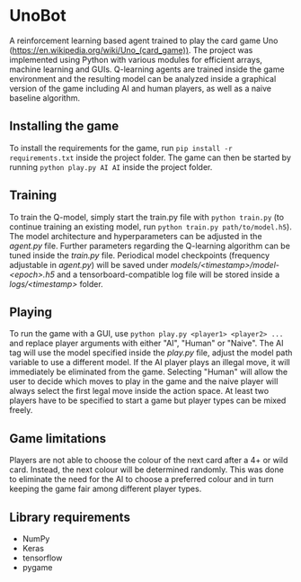 # UnoBot
A reinforcement learning based agent trained to play the card game Uno (https://en.wikipedia.org/wiki/Uno_(card_game)). The project was implemented using Python with various modules for efficient arrays, machine learning and GUIs. Q-learning agents are trained inside the game environment and the resulting model can be analyzed inside a graphical version of the game including AI and human players, as well as a naive baseline algorithm.
## Installing the game
To install the requirements for the game, run `pip install -r requirements.txt` inside the project folder. The game can then be started by running `python play.py AI AI` inside the project folder.
## Training
To train the Q-model, simply start the train.py file with `python train.py` (to continue training an existing model, run `python train.py path/to/model.h5`). The model architecture and hyperparameters can be adjusted in the *agent.py* file. Further parameters regarding the Q-learning algorithm can be tuned inside the *train.py* file. Periodical model checkpoints (frequency adjustable in *agent.py*) will be saved under *models/\<timestamp>/model-\<epoch>.h5* and a tensorboard-compatible log file will be stored inside a *logs/\<timestamp>* folder.
## Playing
To run the game with a GUI, use `python play.py <player1> <player2> ...` and replace player arguments with either "AI", "Human" or "Naive". The AI tag will use the model specified inside the *play.py* file, adjust the model path variable to use a different model. If the AI player plays an illegal move, it will immediately be eliminated from the game. Selecting "Human" will allow the user to decide which moves to play in the game and the naive player will always select the first legal move inside the action space. At least two players have to be specified to start a game but player types can be mixed freely.
## Game limitations
Players are not able to choose the colour of the next card after a 4+ or wild card. Instead, the next colour will be determined randomly. This was done to eliminate the need for the AI to choose a preferred colour and in turn keeping the game fair among different player types.
## Library requirements
- NumPy
- Keras
- tensorflow
- pygame
